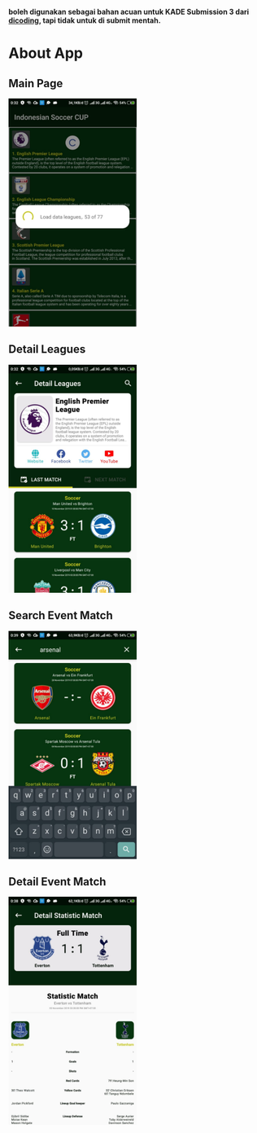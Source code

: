 **boleh digunakan sebagai bahan acuan untuk KADE Submission 3 dari [dicoding](https://www.dicoding.com/academies/55), tapi tidak untuk di submit mentah.**

# About App


**Main Page**
---

<img src="https://github.com/im-o/MyResource/blob/master/image-kade-sub2/home.jpeg" width="50%" height="50%">


**Detail Leagues**
---

<img src="https://github.com/im-o/MyResource/blob/master/image-kade-sub2/prev-next.jpeg" width="50%" height="50%">


**Search Event Match**
---

<img src="https://github.com/im-o/MyResource/blob/master/image-kade-sub2/search.jpeg" width="50%" height="50%">


**Detail Event Match**
---

<img src="https://github.com/im-o/MyResource/blob/master/image-kade-sub2/details.jpeg" width="50%" height="50%">
